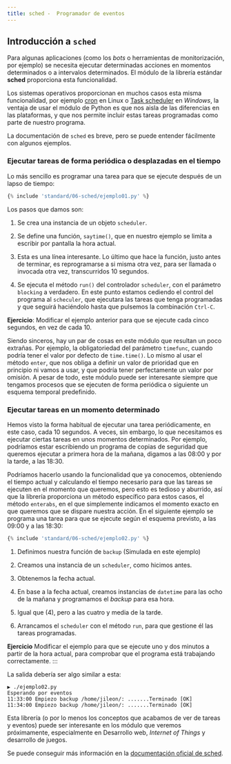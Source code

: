 ```yaml
---
title: sched -  Programador de eventos
---
```

## Introducción a `sched`

Para algunas aplicaciones (como los *bots* o herramientas de monitorización,
por ejemplo) se necesita ejecutar determinadas acciones en momentos
determinados o a intervalos determinados. El módulo de la librería estándar
**sched** proporciona esta funcionalidad.

Los sistemas operativos proporcionan en muchos casos esta misma funcionalidad,
por ejemplo [cron](https://es.wikipedia.org/wiki/Cron_(Unix)) en Linux o [Task
scheduler](https://es.wikipedia.org/wiki/Planificador_de_tareas_(Windows)) en
*Windows*, la ventaja de usar el módulo de Python es que nos aisla de las
diferencias en las plataformas, y que nos permite incluir estas tareas
programadas como parte de nuestro programa.

La documentación de `sched` es breve, pero se puede entender fácilmente con
algunos ejemplos.

### Ejecutar tareas de forma periódica o desplazadas en el tiempo


Lo más sencillo es programar una tarea para que se ejecute después de un lapso
de tiempo:

``` python
{% include 'standard/06-sched/ejemplo01.py' %}
```

Los pasos que damos son:

1. Se crea una instancia de un objeto `scheduler`.

2. Se define una función, `saytime()`, que en nuestro ejemplo se limita a
   escribir por pantalla la hora actual.

3. Esta es una línea interesante. Lo último que hace la función, justo antes de
   terminar, es reprogramarse a si misma otra vez, para ser llamada o invocada
   otra vez, transcurridos 10 segundos.

4. Se ejecuta el método `run()` del controlador `scheduler`, con el parámetro
   `blocking` a verdadero. En este punto estamos cediendo el control del
   programa al `scheculer`, que ejecutara las tareas que tenga programadas y
   que seguirá haciéndolo hasta que pulsemos la combinación `Ctrl-C`.

**Ejercicio**: Modificar el ejemplo anterior para que se ejecute cada cinco
segundos, en vez de cada 10.

Siendo sinceros, hay un par de cosas en este módulo que resultan un poco
extrañas. Por ejemplo, la obligatoriedad del parámetro `timefunc`, cuando
podría tener el valor por defecto de `time.time()`. Lo mismo al usar el método
`enter`, que nos obliga a definir un valor de prioridad que en principio ni
vamos a usar, y que podría tener perfectamente un valor por omisión. A pesar de
todo, este módulo puede ser interesante siempre que tengamos procesos que se
ejecuten de forma periódica o siguiente un esquema temporal predefinido.

### Ejecutar tareas en un momento determinado

Hemos visto la forma habitual de ejecutar una tarea periódicamente, en este
caso, cada 10 segundos. A veces, sin embargo, lo que necesitamos es ejecutar
ciertas tareas en unos momentos determinados. Por ejemplo, podríamos estar
escribiendo un programa de copias de seguridad que queremos ejecutar a primera
hora de la mañana, digamos a las 08:00 y por la tarde, a las 18:30.

Podríamos hacerlo usando la funcionalidad que ya conocemos, obteniendo el
tiempo actual y calculando el tiempo necesario para que las tareas se ejecuten
en el momento que queremos, pero esto es tedioso y aburrido, así que la
librería proporciona un método específico para estos casos, el método
`enterabs`, en el que simplemente indicamos el momento exacto en que queremos
que se dispare nuestra acción. En el siguiente ejemplo se programa una tarea
para que se ejecute según el esquema previsto, a las 09:00 y a las 18:30:

```python
{% include 'standard/06-sched/ejemplo02.py' %}
```

1. Definimos nuestra función de `backup` (Simulada en este ejemplo)

2. Creamos una instancia de un `scheduler`, como hicimos antes.

3. Obtenemos la fecha actual.

4. En base a la fecha actual, creamos instancias de `datetime` para las ocho de
   la mañana y programamos el *backup* para esa hora.

5. Igual que (4), pero a las cuatro y media de la tarde.

6. Arrancamos el `scheduler` con el método `run`, para que gestione él
   las tareas programadas.


**Ejercicio** Modificar el ejemplo para que se ejecute uno y dos minutos
a partir de la hora actual, para comprobar que el programa está
trabajando correctamente.
:::

La salida debería ser algo similar a esta:

```shell
▶ ./ejemplo02.py 
Esperando por eventos
11:33:00 Empiezo backup /home/jileon/: .......Terminado [OK]
11:34:00 Empiezo backup /home/jileon/: .......Terminado [OK]
```

Esta librería (o por lo menos los conceptos que acabamos de ver de tareas y
eventos) puede ser interesante en los módulo que veremos próximamente,
especialmente en Desarrollo web, *Internet of Things* y desarrollo de juegos.

Se puede conseguir más información en la [documentación oficial de
sched](https://docs.python.org/3/library/sched.html).
